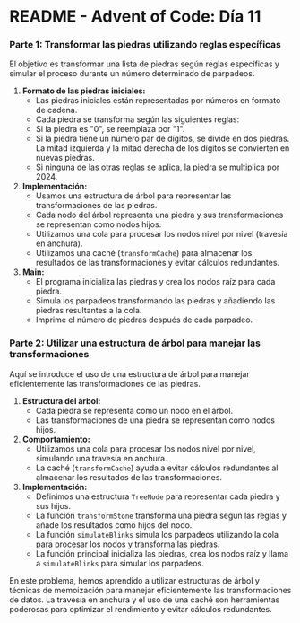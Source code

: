 # **README \- Advent of Code: Día 11**

### **Parte 1: Transformar las piedras utilizando reglas específicas**

El objetivo es transformar una lista de piedras según reglas específicas y simular el proceso durante un número determinado de parpadeos.

1. **Formato de las piedras iniciales:**  
   * Las piedras iniciales están representadas por números en formato de cadena.  
   * Cada piedra se transforma según las siguientes reglas:  
   * Si la piedra es "0", se reemplaza por "1".  
   * Si la piedra tiene un número par de dígitos, se divide en dos piedras. La mitad izquierda y la mitad derecha de los dígitos se convierten en nuevas piedras.  
   * Si ninguna de las otras reglas se aplica, la piedra se multiplica por 2024\.  
2. **Implementación:**  
   * Usamos una estructura de árbol para representar las transformaciones de las piedras.  
   * Cada nodo del árbol representa una piedra y sus transformaciones se representan como nodos hijos.  
   * Utilizamos una cola para procesar los nodos nivel por nivel (travesía en anchura).  
   * Utilizamos una caché (`transformCache`) para almacenar los resultados de las transformaciones y evitar cálculos redundantes.  
3. **Main:**  
   * El programa inicializa las piedras y crea los nodos raíz para cada piedra.  
   * Simula los parpadeos transformando las piedras y añadiendo las piedras resultantes a la cola.  
   * Imprime el número de piedras después de cada parpadeo.

### **Parte 2: Utilizar una estructura de árbol para manejar las transformaciones**

Aquí se introduce el uso de una estructura de árbol para manejar eficientemente las transformaciones de las piedras.

1. **Estructura del árbol:**  
   * Cada piedra se representa como un nodo en el árbol.  
   * Las transformaciones de una piedra se representan como nodos hijos.  
2. **Comportamiento:**  
   * Utilizamos una cola para procesar los nodos nivel por nivel, simulando una travesía en anchura.  
   * La caché (`transformCache`) ayuda a evitar cálculos redundantes al almacenar los resultados de las transformaciones.  
3. **Implementación:**  
   * Definimos una estructura `TreeNode` para representar cada piedra y sus hijos.  
   * La función `transformStone` transforma una piedra según las reglas y añade los resultados como hijos del nodo.  
   * La función `simulateBlinks` simula los parpadeos utilizando la cola para procesar los nodos y transforma las piedras.  
   * La función principal inicializa las piedras, crea los nodos raíz y llama a `simulateBlinks` para simular los parpadeos.

En este problema, hemos aprendido a utilizar estructuras de árbol y técnicas de memoización para manejar eficientemente las transformaciones de datos. La travesía en anchura y el uso de una caché son herramientas poderosas para optimizar el rendimiento y evitar cálculos redundantes.  
